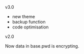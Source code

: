 v3.0

 - new theme
 - backup function
 - code optimisation


v2.0

Now data in base.pwd is encrypting.
